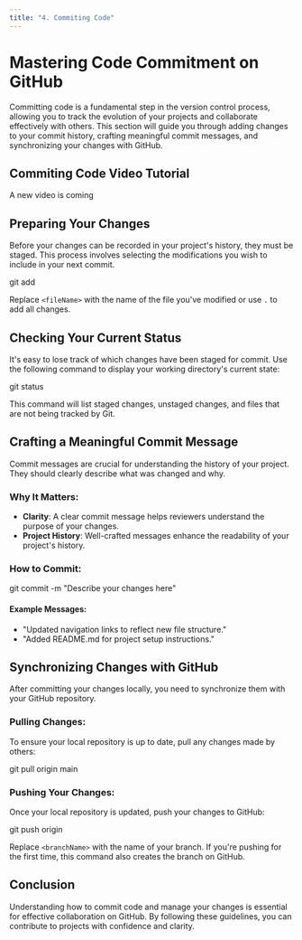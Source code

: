 ```yaml
---
title: "4. Commiting Code"
---
```


# Mastering Code Commitment on GitHub

Committing code is a fundamental step in the version control process, allowing you to track the
evolution of your projects and collaborate effectively with others. This section will guide you
through adding changes to your commit history, crafting meaningful commit messages, and
synchronizing your changes with GitHub.

## Commiting Code Video Tutorial

A new video is coming

## Preparing Your Changes

Before your changes can be recorded in your project's history, they must be staged. This process
involves selecting the modifications you wish to include in your next commit.

git add <fileName>

Replace `<fileName>` with the name of the file you've modified or use `.` to add all changes.


## Checking Your Current Status

It's easy to lose track of which changes have been staged for commit. Use the following command to
display your working directory's current state:

git status

This command will list staged changes, unstaged changes, and files that are not being tracked by
Git.

## Crafting a Meaningful Commit Message

Commit messages are crucial for understanding the history of your project. They should clearly
describe what was changed and why.

### Why It Matters:

- **Clarity**: A clear commit message helps reviewers understand the purpose of your changes.
- **Project History**: Well-crafted messages enhance the readability of your project's history.

### How to Commit:

git commit -m "Describe your changes here"

#### Example Messages:

- "Updated navigation links to reflect new file structure."
- "Added README.md for project setup instructions."

## Synchronizing Changes with GitHub

After committing your changes locally, you need to synchronize them with your GitHub repository.

### Pulling Changes:

To ensure your local repository is up to date, pull any changes made by others:

git pull origin main

### Pushing Your Changes:

Once your local repository is updated, push your changes to GitHub:

git push origin <branchName>

Replace `<branchName>` with the name of your branch. If you're pushing for the first time, this
command also creates the branch on GitHub.

## Conclusion

Understanding how to commit code and manage your changes is essential for effective collaboration on
GitHub. By following these guidelines, you can contribute to projects with confidence and clarity.
